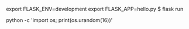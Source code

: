 export FLASK_ENV=development
export FLASK_APP=hello.py
$ flask run



python -c 'import os; print(os.urandom(16))'